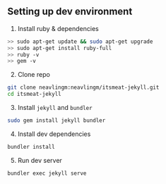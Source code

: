 ## Setting up dev environment
1. Install ruby & dependencies
```sh
>> sudo apt-get update && sudo apt-get upgrade 
>> sudo apt-get install ruby-full
>> ruby -v
>> gem -v
```

2. Clone repo
```sh
git clone neavlingm:neavlingm/itsmeat-jekyll.git
cd itsmeat-jekyll
```

3. Install `jekyll` and `bundler`
```sh
sudo gem install jekyll bundler
```

4. Install dev dependencies
```sh
bundler install
```

5. Run dev server
```sh
bundler exec jekyll serve
```






